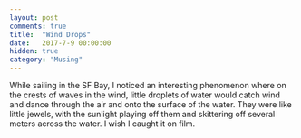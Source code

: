 ```yaml
---
layout: post
comments: true
title:  "Wind Drops"
date:   2017-7-9 00:00:00
hidden: true
category: "Musing"
---
```


While sailing in the SF Bay, I noticed an interesting phenomenon where on the crests of waves in the wind, little droplets of water would catch wind and dance through the air and onto the surface of the water. They were like little jewels, with the sunlight playing off them and skittering off several meters across the water. I wish I caught it on film.

